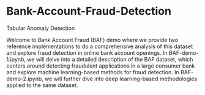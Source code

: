 # Bank-Account-Fraud-Detection
Tabular Anomaly Detection

Welcome to Bank Account Fraud (BAF) demo where we provide two reference implementations to do a comprehensive analysis of this dataset and explore fraud detection in online bank account openings. In BAF-demo-1.ipynb, we will delve into a detailed description of the BAF dataset, which centers around detecting fraudulent applications in a large consumer bank and explore machine learning-based methods for fraud detection. In BAF-demo-2.ipynb, we will further dive into deep learning-based methodologies applied to the same dataset.


